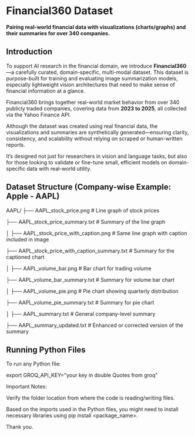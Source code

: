 # Financial360 Dataset

**Pairing real-world financial data with visualizations (charts/graphs) and their summaries for over 340 companies.**

## Introduction

To support AI research in the financial domain, we introduce **Financial360**—a carefully curated, domain-specific, multi-modal dataset. This dataset is purpose-built for training and evaluating image summarization models, especially lightweight vision architectures that need to make sense of financial information at a glance.

Financial360 brings together real-world market behavior from over 340 publicly traded companies, covering data from **2023 to 2025**, all collected via the Yahoo Finance API.


Although the dataset was created using real financial data, the visualizations and summaries are synthetically generated—ensuring clarity, consistency, and scalability without relying on scraped or human-written reports.

It’s designed not just for researchers in vision and language tasks, but also for those looking to validate or fine-tune small, efficient models on domain-specific data with real-world utility.

## Dataset Structure (Company-wise Example: Apple - AAPL)

AAPL/
├── AAPL_stock_price.png                 # Line graph of stock prices

├── AAPL_stock_price_summary.txt         # Summary of the line graph

│
├── AAPL_stock_price_with_caption.png    # Same line graph with caption included in image

├── AAPL_stock_price_with_caption_summary.txt # Summary for the captioned chart

│
├── AAPL_volume_bar.png                   # Bar chart for trading volume

├── AAPL_volume_bar_summary.txt           # Summary for volume bar chart

│
├── AAPL_volume_pie.png                   # Pie chart showing quarterly distribution

├── AAPL_volume_pie_summary.txt           # Summary for pie chart

│
├── AAPL_summary.txt                     # General company-level summary

├── AAPL_summary_updated.txt             # Enhanced or corrected version of the summary


## Running Python Files

To run any Python file:


export GROQ_API_KEY="your key in double Quotes from groq"


Important Notes:

Verify the folder location from where the code is reading/writing files.

Based on the imports used in the Python files, you might need to install necessary libraries using pip install <package_name>.


Thank you.

